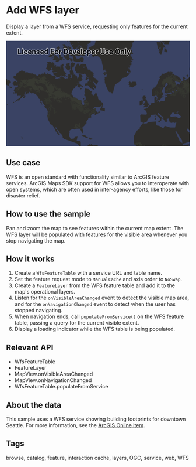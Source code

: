 # Add WFS layer

Display a layer from a WFS service, requesting only features for the current extent.

![Image of add WFS layer](add-wfs-layer.png)

## Use case

WFS is an open standard with functionality similar to ArcGIS feature services. ArcGIS Maps SDK support for WFS allows you to interoperate with open systems, which are often used in inter-agency efforts, like those for disaster relief.

## How to use the sample

Pan and zoom the map to see features within the current map extent. The WFS layer will be populated with features for the visible area whenever you stop navigating the map.

## How it works

1. Create a `WfsFeatureTable` with a service URL and table name.
2. Set the feature request mode to `ManualCache` and axis order to `NoSwap`.
3. Create a `FeatureLayer` from the WFS feature table and add it to the map's operational layers.
4. Listen for the `onVisibleAreaChanged` event to detect the visible map area, and for the `onNavigationChanged` event to detect when the user has stopped navigating.
5. When navigation ends, call `populateFromService()` on the WFS feature table, passing a query for the current visible extent.
6. Display a loading indicator while the WFS table is being populated.

## Relevant API

- WfsFeatureTable
- FeatureLayer
- MapView.onVisibleAreaChanged
- MapView.onNavigationChanged
- WfsFeatureTable.populateFromService

## About the data

This sample uses a WFS service showing building footprints for downtown Seattle. For more information, see the [ArcGIS Online item](https://www.arcgis.com/home/item.html?id=1b81d35c5b0942678140efc29bc25391).

## Tags

browse, catalog, feature, interaction cache, layers, OGC, service, web, WFS